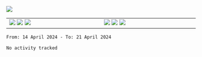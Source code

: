 ![](https://komarev.com/ghpvc/?username=tfwang96&color=dc143c)
<!-- ![Anurag's github stats](https://github-readme-stats.vercel.app/api?username=tfwang96&count_private=true&show_icons=true&bg_color=ffffff,a9a9a9,ff0000&text_color=ffffff&title_color=ffffff&icon_color=ffffff) -->


<table cellspacing="0" cellpadding="0" style="border-collapse: collapse; border: none;">
  <tbody>
  <tr style="border: none;">
    <td width="500px" style="border: none; vertical-align: top;">
      <img src="https://github.com/tfwang96/tfwang96/blob/main/header.svg">
      <img src="https://github.com/tfwang96/tfwang96/blob/main/repositories.svg">
<!--       <img src="https://github.com/tfwang96/tfwang96/blob/main/posts.svg"> -->
      <img src="https://github.com/tfwang96/tfwang96/blob/main/languages.svg">
<!--       <img src="https://github.com/tfwang96/tfwang96/blob/main/topics.svg"> -->
    </td>
    <td width="500px" style="border: none; vertical-align: top;">
       <img src="https://github.com/tfwang96/tfwang96/blob/main/followup.svg">
      <img src="https://github.com/tfwang96/tfwang96/blob/main/reactions.svg">
      <img src="https://github.com/tfwang96/tfwang96/blob/main/activity-community.svg">
<!--       <img src="https://github.com/tfwang96/tfwang96/blob/main/stackoverflow.svg"> -->
<!--       <img src="https://github.com/tfwang96/tfwang96/blob/main/achievements.svg"> -->
    </td>
  </tr>
  </tbody>
</table>

<!--START_SECTION:waka-->

```txt
From: 14 April 2024 - To: 21 April 2024

No activity tracked
```

<!--END_SECTION:waka-->
